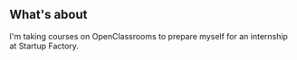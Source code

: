 ## What's about

I'm taking courses on OpenClassrooms to prepare myself for an internship at Startup Factory.
